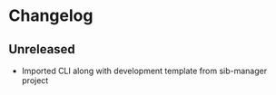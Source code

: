 # Changelog

## Unreleased

* Imported CLI along with development template from sib-manager project
